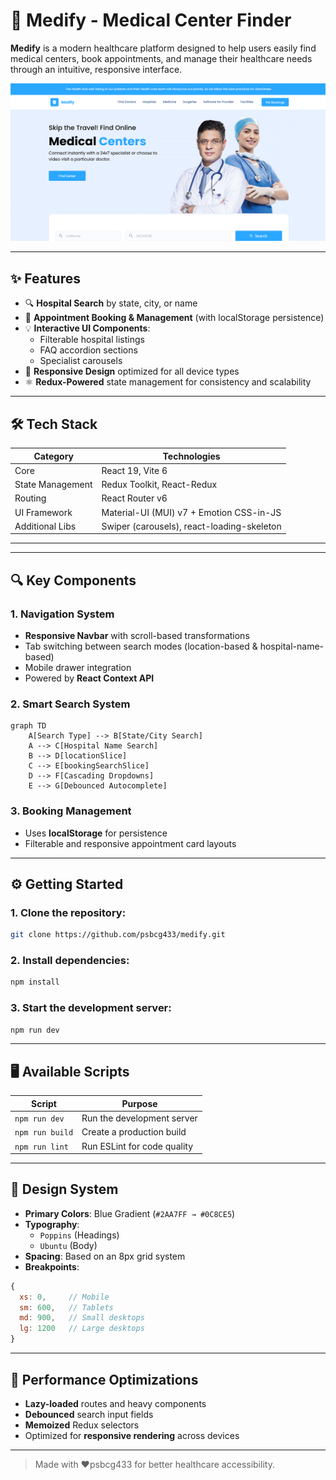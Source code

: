 # 🏥 Medify - Medical Center Finder

**Medify** is a modern healthcare platform designed to help users easily find medical centers, book appointments, and manage their healthcare needs through an intuitive, responsive interface.

![Medify Screenshot](/public/screenshot.png)

---

## ✨ Features

- 🔍 **Hospital Search** by state, city, or name
- 📅 **Appointment Booking & Management** (with localStorage persistence)
- 💡 **Interactive UI Components**:
  - Filterable hospital listings
  - FAQ accordion sections
  - Specialist carousels
- 📱 **Responsive Design** optimized for all device types
- ⚛️ **Redux-Powered** state management for consistency and scalability

---

## 🛠️ Tech Stack

| Category         | Technologies                             |
|------------------|-------------------------------------------|
| Core             | React 19, Vite 6                          |
| State Management | Redux Toolkit, React-Redux                |
| Routing          | React Router v6                           |
| UI Framework     | Material-UI (MUI) v7 + Emotion CSS-in-JS |
| Additional Libs  | Swiper (carousels), react-loading-skeleton |

---



---

## 🔍 Key Components

### 1. Navigation System
- **Responsive Navbar** with scroll-based transformations
- Tab switching between search modes (location-based & hospital-name-based)
- Mobile drawer integration
- Powered by **React Context API**

### 2. Smart Search System

```mermaid
graph TD
    A[Search Type] --> B[State/City Search]
    A --> C[Hospital Name Search]
    B --> D[locationSlice]
    C --> E[bookingSearchSlice]
    D --> F[Cascading Dropdowns]
    E --> G[Debounced Autocomplete]
```

### 3. Booking Management
- Uses **localStorage** for persistence
- Filterable and responsive appointment card layouts

---

## ⚙️ Getting Started

### 1. Clone the repository:
```bash
git clone https://github.com/psbcg433/medify.git
```

### 2. Install dependencies:
```bash
npm install
```

### 3. Start the development server:
```bash
npm run dev
```

---

## 🖥️ Available Scripts

| Script            | Purpose                             |
|-------------------|-------------------------------------|
| `npm run dev`     | Run the development server          |
| `npm run build`   | Create a production build           |
| `npm run lint`    | Run ESLint for code quality         |

---

## 🎨 Design System

- **Primary Colors**: Blue Gradient (`#2AA7FF → #0C8CE5`)
- **Typography**:
  - `Poppins` (Headings)
  - `Ubuntu` (Body)
- **Spacing**: Based on an 8px grid system
- **Breakpoints**:
```js
{
  xs: 0,     // Mobile
  sm: 600,   // Tablets
  md: 900,   // Small desktops
  lg: 1200   // Large desktops
}
```

---

## 🚀 Performance Optimizations

- **Lazy-loaded** routes and heavy components
- **Debounced** search input fields
- **Memoized** Redux selectors
- Optimized for **responsive rendering** across devices

---



> Made with ❤️psbcg433 for better healthcare accessibility.